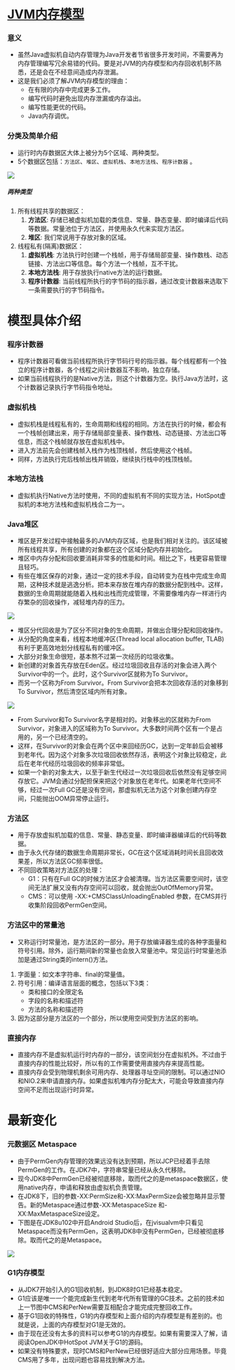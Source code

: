# [JVM内存模型](https://www.jianshu.com/p/1579aafac60b)

### 意义

- 虽然Java虚拟机自动内存管理为Java开发者节省很多开发时间，不需要再为内存管理编写冗余易错的代码。要是对JVM的内存模型和内存回收机制不熟悉，还是会在不经意间造成内存泄漏。
- 这是我们必须了解JVM内存模型的理由：
  - 在有限的内存中完成更多工作。
  - 编写代码时避免出现内存泄漏或内存溢出。
  - 编写性能更优的代码。
  - Java内存调优。

### 分类及简单介绍

- 运行时内存数据区大体上被分为5个区域、两种类型。
- 5个数据区包括：`方法区`、`堆区`、`虚拟机栈`、`本地方法栈`、`程序计数器` 。

![](img/24.png)

##### 两种类型

1. 所有线程共享的数据区：
   1. **方法区**: 存储已被虚拟机加载的类信息、常量、静态变量、即时编译后代码等数据。常量池位于方法区，并使用永久代来实现方法区。
   2. **堆区**: 我们常说用于存放对象的区域。
2. 线程私有(隔离)数据区：
   1. **虚拟机栈**: 方法执行时创建一个栈帧，用于存储局部变量、操作数栈、动态链接、方法出口等信息。每个方法一个栈帧，互不干扰。
   2. **本地方法栈**: 用于存放执行native方法的运行数据。
   3. **程序计数器**: 当前线程所执行的字节码的指示器，通过改变计数器来选取下一条需要执行的字节码指令。

# 模型具体介绍

### 程序计数器

- 程序计数器可看做当前线程所执行字节码行号的指示器。每个线程都有一个独立的程序计数器，各个线程之间计数器互不影响，独立存储。
- 如果当前线程执行的是Native方法，则这个计数器为空。执行Java方法时，这个计数器记录执行字节码指令地址。

### 虚拟机栈

- 虚拟机栈是线程私有的，生命周期和线程的相同。方法在执行的时候，都会有一个栈帧创建出来，用于存储局部变量表、操作数栈、动态链接、方法出口等信息，而这个栈帧就存放在虚拟机栈中。
- 进入方法前先会创建栈帧入栈作为栈顶栈帧，然后使用这个栈帧。
- 同样，方法执行完后栈帧出栈并销毁，继续执行栈中的栈顶栈帧。

### 本地方法栈

- 虚拟机执行Native方法时使用，不同的虚拟机有不同的实现方法，HotSpot虚拟机的本地方法栈和虚拟机栈合二为一。

### Java堆区

- 堆区是开发过程中接触最多的JVM内存区域，也是我们相对关注的。该区域被所有线程共享，所有创建的对象都在这个区域分配内存并初始化。
- 堆区中内存分配和回收要消耗非常多的性能和时间。相比之下，栈更容易管理且轻巧。
- 有些在堆区保存的对象，通过一定的技术手段，自动转变为在栈中完成生命周期，这种技术就是逃逸分析。把本来存放在堆内存的数据分配到栈中。这样，数据的生命周期就能随着入栈和出栈而完成管理，不需要像堆内存一样进行内存繁杂的回收操作，减轻堆内存的压力。

![](img/25.png)

- 堆区分代回收是为了区分不同对象的生命周期，并做出合理分配和回收操作。
- 从分配的角度来看，线程本地缓冲区(Thread local allocation buffer, TLAB)有利于更高效地划分线程私有的缓冲区。
- 大部分对象生命很短，基本熬不过第一次经历的垃圾收集。
- 新创建的对象首先存放在Eden区。经过垃圾回收且存活的对象会进入两个Survivor中的一个。此时，这个Survivor区就称为To Survivor。
- 而另一个区称为From Survivor。From Survivor会把本次回收存活的对象移到To Survivor，然后清空区域内所有对象。

![](img/27.png)

- From Survivor和To Survivor名字是相对的。对象移出的区就称为From Survivor，对象进入的区域称为To Survivor。大多数时间两个区有一个是占用的，另一个已经清空的。
- 这样，在Survivor的对象会在两个区中来回经历GC，达到一定年龄后会被移到老年代。因为这个对象多次垃圾回收依然存活，表明这个对象比较稳定，此后在老年代经历垃圾回收的频率非常低。
- 如果一个新的对象太大，以至于新生代经过一次垃圾回收后依然没有足够空间存放它。JVM会通过分配担保来把这个对象放在老年代。如果老年代空间不够，经过一次Full GC还是没有空间，那虚拟机无法为这个对象创建内存空间，只能抛出OOM异常停止运行。

### 方法区

- 用于存放虚拟机加载的信息、常量、静态变量、即时编译器编译后的代码等数据。
- 由于永久代存储的数据生命周期非常长，GC在这个区域消耗时间长且回收效果差，所以方法区GC频率很低。
- 不同回收策略对方法区的处理：
  - G1：只有在Full GC的时候方法区才会被清理。当方法区需要空间时，该空间无法扩展又没有内存空间可以回收，就会抛出OutOfMemory异常。
  - CMS：可以使用 -XX:+CMSClassUnloadingEnabled 参数，在CMS并行收集阶段回收PermGen空间。

### 方法区中的常量池

- 又称运行时常量池，是方法区的一部分。用于存放编译器生成的各种字面量和符号引用。除外，运行期间新的常量也会放入常量池中。常见运行时常量池添加是通过String类的intern()方法。

1. 字面量：如文本字符串、final的常量值。
2. 符号引用：编译语言层面的概念，包括以下3类：
   - 类和接口的全限定名
   - 字段的名称和描述符
   - 方法的名称和描述符
3. 因为这部分是方法区的一个部分，所以使用空间受到方法区的影响。

### 直接内存

- 直接内存不是虚拟机运行时内存的一部分，该空间划分在虚拟机外。不过由于直接内存的性能比较好，所以有的工作需要使用直接内存来提高性能。
- 直接内存会受到物理机剩余可用内存、处理器寻址空间的限制。可以通过NIO和NIO.2来申请直接内存。如果虚拟机堆内存分配太大，可能会导致直接内存空间不足而出现运行时异常。

# 最新变化

### 元数据区 Metaspace

- 由于PermGen内存管理的效果远没有达到预期，所以JCP已经着手去除PermGen的工作。在JDK7中，字符串常量已经从永久代移除。
- 现今JDK8中PermGen已经被彻底移除，取而代之的是metaspace数据区，使用native内存，申请和释放由虚拟机负责管理。
- 在JDK8下，旧的参数-XX:PermSize和-XX:MaxPermSize会被忽略并显示警告。新的Metaspace通过参数-XX:MetaspaceSize 和-XX:MaxMetaspaceSize设定。
- 下图是在JDK8u102中开启Android Studio后，在jvisualvm中只看见Metaspace而没有PermGen，这表明JDK8中没有PermGen，已经被彻底移除。取而代之的是Metaspace。

![](img/28.png)

### G1内存模型

- 从JDK7开始引入的G1回收机制，到JDK8时G1已经基本稳定。
- G1应该是唯一一个能完成新生代到老年代所有管理的GC技术。之前的技术如上一节图中CMS和PerNew需要互相配合才能完成完整回收工作。
- 基于G1回收的特殊性，G1的内存模型和上面介绍的内存模型是有差别的。也就是说，上面的内存模型对G1是无效的。
- 由于现在还没有太多的资料可以参考G1的内存模型。如果有需要深入了解，请阅读OpenJDK中HotSpot JVM关于G1的源码。
- 如果没有特殊要求，现时CMS和PerNew已经很好适应大部分应用场景。毕竟CMS用了多年，出现问题也容易找到解决方法。